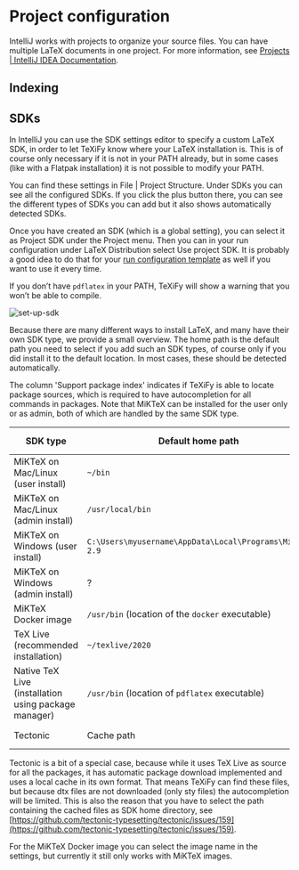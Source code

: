 # Project configuration

IntelliJ works with projects to organize your source files.
You can have multiple LaTeX documents in one project.
For more information, see [Projects | IntelliJ IDEA Documentation](https://www.jetbrains.com/help/idea/creating-and-managing-projects.html#project-formats).

## Indexing

[//]: # (todo indexing)

## SDKs

In IntelliJ you can use the SDK settings editor to specify a custom LaTeX SDK, in order to let TeXiFy know where your LaTeX installation is.
This is of course only necessary if it is not in your PATH already, but in some cases (like with a Flatpak installation) it is not possible to modify your PATH.

You can find these settings in <ui-path>File | Project Structure</ui-path>.
Under SDKs you can see all the configured SDKs.
If you click the plus button there, you can see the different types of SDKs you can add but it also shows automatically detected SDKs.

Once you have created an SDK (which is a global setting), you can select it as Project SDK under the Project menu.
Then you can in your run configuration under LaTeX Distribution select Use project SDK.
It is probably a good idea to do that for your [run configuration template](Running-a-LaTeX-file.md) as well if you want to use it every time.

If you don’t have `pdflatex` in your PATH, TeXiFy will show a warning that you won’t be able to compile.

![set-up-sdk](set-up-sdk.png)

Because there are many different ways to install LaTeX, and many have their own SDK type, we provide a small overview.
The home path is the default path you need to select if you add such an SDK types, of course only if you did install it to the default location.
In most cases, these should be detected automatically.

The column 'Support package index' indicates if TeXiFy is able to locate package sources, which is required to have autocompletion for all commands in packages.
Note that MiKTeX can be installed for the user only or as admin, both of which are handled by the same SDK type.

| SDK type | Default home path | Supports package index |
| --- | --- | --- |
| MiKTeX on Mac/Linux (user install) | `~/bin` | yes |
| MiKTeX on Mac/Linux (admin install) | `/usr/local/bin` | no |
| MiKTeX on Windows (user install) | `C:\Users\myusername\AppData\Local\Programs\MiKTeX 2.9` | yes |
| MiKTeX on Windows (admin install) | ? | no |
| MiKTeX Docker image | `/usr/bin` (location of the `docker` executable) | no |
| TeX Live (recommended installation) | `~/texlive/2020` | yes |
| Native TeX Live (installation using package manager) | `/usr/bin` (location of `pdflatex` executable) | no |
| Tectonic | Cache path | yes (limited autocompletion) |

Tectonic is a bit of a special case, because while it uses TeX Live as source for all the packages, it has automatic package download implemented and uses a local cache in its own format.
That means TeXiFy can find these files, but because dtx files are not downloaded (only sty files) the autocompletion will be limited.
This is also the reason that you have to select the path containing the cached files as SDK home directory, see [https://github.com/tectonic-typesetting/tectonic/issues/159](https://github.com/tectonic-typesetting/tectonic/issues/159).

For the MiKTeX Docker image you can select the image name in the settings, but currently it still only works with MiKTeX images.
